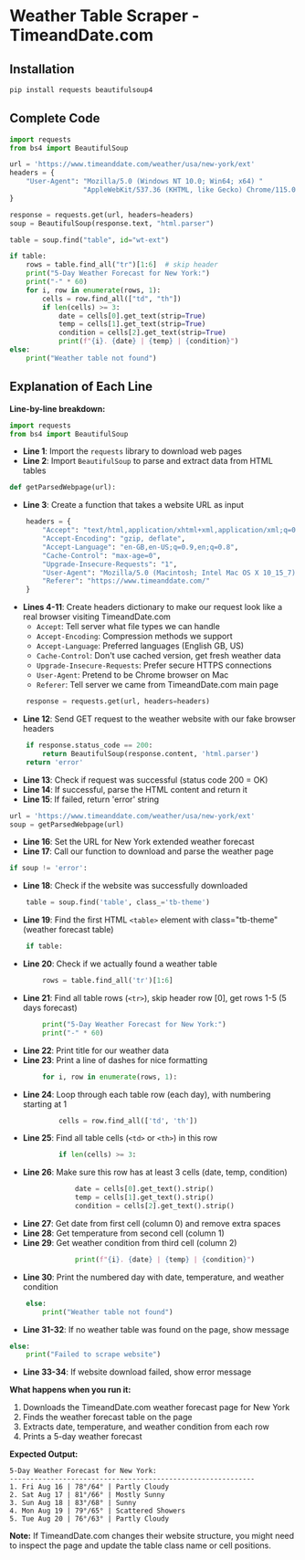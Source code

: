 # Weather Table Scraper - TimeandDate.com

## Installation
```bash
pip install requests beautifulsoup4
```

## Complete Code

```python
import requests
from bs4 import BeautifulSoup

url = 'https://www.timeanddate.com/weather/usa/new-york/ext'
headers = {
    "User-Agent": "Mozilla/5.0 (Windows NT 10.0; Win64; x64) "
                  "AppleWebKit/537.36 (KHTML, like Gecko) Chrome/115.0 Safari/537.36"
}

response = requests.get(url, headers=headers)
soup = BeautifulSoup(response.text, "html.parser")

table = soup.find("table", id="wt-ext")  

if table:
    rows = table.find_all("tr")[1:6]  # skip header
    print("5-Day Weather Forecast for New York:")
    print("-" * 60)
    for i, row in enumerate(rows, 1):
        cells = row.find_all(["td", "th"])
        if len(cells) >= 3:
            date = cells[0].get_text(strip=True)
            temp = cells[1].get_text(strip=True)
            condition = cells[2].get_text(strip=True)
            print(f"{i}. {date} | {temp} | {condition}")
else:
    print("Weather table not found")

```

## Explanation of Each Line

**Line-by-line breakdown:**

```python
import requests
from bs4 import BeautifulSoup
```
- **Line 1**: Import the `requests` library to download web pages
- **Line 2**: Import `BeautifulSoup` to parse and extract data from HTML tables

```python
def getParsedWebpage(url):
```
- **Line 3**: Create a function that takes a website URL as input

```python
    headers = {
        "Accept": "text/html,application/xhtml+xml,application/xml;q=0.9...",
        "Accept-Encoding": "gzip, deflate",
        "Accept-Language": "en-GB,en-US;q=0.9,en;q=0.8",
        "Cache-Control": "max-age=0",
        "Upgrade-Insecure-Requests": "1",
        "User-Agent": "Mozilla/5.0 (Macintosh; Intel Mac OS X 10_15_7)...",
        "Referer": "https://www.timeanddate.com/"
    }
```
- **Lines 4-11**: Create headers dictionary to make our request look like a real browser visiting TimeandDate.com
  - `Accept`: Tell server what file types we can handle
  - `Accept-Encoding`: Compression methods we support
  - `Accept-Language`: Preferred languages (English GB, US)
  - `Cache-Control`: Don't use cached version, get fresh weather data
  - `Upgrade-Insecure-Requests`: Prefer secure HTTPS connections
  - `User-Agent`: Pretend to be Chrome browser on Mac
  - `Referer`: Tell server we came from TimeandDate.com main page

```python
    response = requests.get(url, headers=headers)
```
- **Line 12**: Send GET request to the weather website with our fake browser headers

```python
    if response.status_code == 200:
        return BeautifulSoup(response.content, 'html.parser')
    return 'error'
```
- **Line 13**: Check if request was successful (status code 200 = OK)
- **Line 14**: If successful, parse the HTML content and return it
- **Line 15**: If failed, return 'error' string

```python
url = 'https://www.timeanddate.com/weather/usa/new-york/ext'
soup = getParsedWebpage(url)
```
- **Line 16**: Set the URL for New York extended weather forecast
- **Line 17**: Call our function to download and parse the weather page

```python
if soup != 'error':
```
- **Line 18**: Check if the website was successfully downloaded

```python
    table = soup.find('table', class_='tb-theme')
```
- **Line 19**: Find the first HTML `<table>` element with class="tb-theme" (weather forecast table)

```python
    if table:
```
- **Line 20**: Check if we actually found a weather table

```python
        rows = table.find_all('tr')[1:6]
```
- **Line 21**: Find all table rows (`<tr>`), skip header row [0], get rows 1-5 (5 days forecast)

```python
        print("5-Day Weather Forecast for New York:")
        print("-" * 60)
```
- **Line 22**: Print title for our weather data
- **Line 23**: Print a line of dashes for nice formatting

```python
        for i, row in enumerate(rows, 1):
```
- **Line 24**: Loop through each table row (each day), with numbering starting at 1

```python
            cells = row.find_all(['td', 'th'])
```
- **Line 25**: Find all table cells (`<td>` or `<th>`) in this row

```python
            if len(cells) >= 3:
```
- **Line 26**: Make sure this row has at least 3 cells (date, temp, condition)

```python
                date = cells[0].get_text().strip()
                temp = cells[1].get_text().strip()
                condition = cells[2].get_text().strip()
```
- **Line 27**: Get date from first cell (column 0) and remove extra spaces
- **Line 28**: Get temperature from second cell (column 1)
- **Line 29**: Get weather condition from third cell (column 2)

```python
                print(f"{i}. {date} | {temp} | {condition}")
```
- **Line 30**: Print the numbered day with date, temperature, and weather condition

```python
    else:
        print("Weather table not found")
```
- **Line 31-32**: If no weather table was found on the page, show message

```python
else:
    print("Failed to scrape website")
```
- **Line 33-34**: If website download failed, show error message

**What happens when you run it:**
1. Downloads the TimeandDate.com weather forecast page for New York
2. Finds the weather forecast table on the page
3. Extracts date, temperature, and weather condition from each row
4. Prints a 5-day weather forecast

**Expected Output:**
```
5-Day Weather Forecast for New York:
------------------------------------------------------------
1. Fri Aug 16 | 78°/64° | Partly Cloudy
2. Sat Aug 17 | 81°/66° | Mostly Sunny  
3. Sun Aug 18 | 83°/68° | Sunny
4. Mon Aug 19 | 79°/65° | Scattered Showers
5. Tue Aug 20 | 76°/63° | Partly Cloudy
```

**Note:** If TimeandDate.com changes their website structure, you might need to inspect the page and update the table class name or cell positions.
